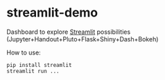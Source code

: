 # streamlit-demo
Dashboard to explore [Streamlit](https://docs.streamlit.io/en/stable/) possibilities (Jupyter+Handout+Pluto+Flask+Shiny+Dash+Bokeh)

How to use:

```
pip install streamlit
streamlit run ...
```
